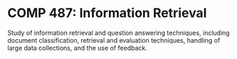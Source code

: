 # COMP 487: Information Retrieval

Study of information retrieval and question answering techniques, including document classification, retrieval and evaluation techniques, handling of large data collections, and the use of feedback.